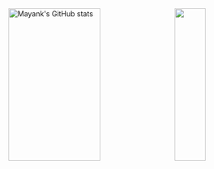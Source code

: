<a href="https://profile-summary-for-github.com/user/mayanknimcet188">
  <img align="left" height="300px" width="60%" src="https://github-readme-stats.vercel.app/api?theme=light&username=mayanknimcet188&show_icons=true&line_height=27&count_private=true&include_all_commits=true" alt="Mayank's GitHub stats"/>
  <img height="300px" width="35%"src="https://github-readme-stats.vercel.app/api/top-langs/?username=mayanknimcet188&layout=compact" align="right" height=150em>
  </a>

<!--
*mayanknimcet188/mayanknimcet188* is a ✨ special ✨ repository because its `README.md` (this file) appears on your GitHub profile.

Here are some ideas to get you started:

- 🔭 I’m currently working on ...
- 🌱 I’m currently learning ...
- 👯 I’m looking to collaborate on ...
- 🤔 I’m looking for help with ...
- 💬 Ask me about ...
- 📫 How to reach me: ...
- 😄 Pronouns: ...
- ⚡ Fun fact: ...
-->
